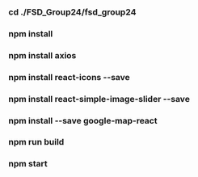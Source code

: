 ### cd ./FSD_Group24/fsd_group24
### npm install 
### npm install axios
### npm install react-icons --save
### npm install react-simple-image-slider --save
### npm install --save google-map-react
### npm run build
###  npm start
